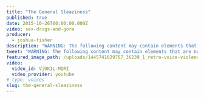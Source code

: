 ```yaml
---
title: "The General Sleaziness"
published: true
date: 2015-10-26T00:00:00.000Z
video: sex-drugs-and-gore
producer:
  - joshua-fisher
description: "WARNING: The following content may contain elements that are not suitable for some politicians. But you might like it. A new series of original short docs produced for Facebook."
tweet: "WARNING: The following content may contain elements that are not suitable for some politicians. But you might like it. A new series of original short docs produced for Facebook."
featured_image_path: /uploads/1445741629767_36239_1_retro-voice-violence.jpg
video:
  video_id: VjOK1L-MQRI
  video_provider: youtube
# type: voices
slug: the-general-sleaziness
---
```

